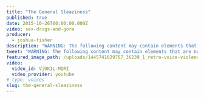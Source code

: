 ```yaml
---
title: "The General Sleaziness"
published: true
date: 2015-10-26T00:00:00.000Z
video: sex-drugs-and-gore
producer:
  - joshua-fisher
description: "WARNING: The following content may contain elements that are not suitable for some politicians. But you might like it. A new series of original short docs produced for Facebook."
tweet: "WARNING: The following content may contain elements that are not suitable for some politicians. But you might like it. A new series of original short docs produced for Facebook."
featured_image_path: /uploads/1445741629767_36239_1_retro-voice-violence.jpg
video:
  video_id: VjOK1L-MQRI
  video_provider: youtube
# type: voices
slug: the-general-sleaziness
---
```

